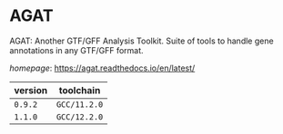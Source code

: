 # AGAT

AGAT: Another GTF/GFF Analysis Toolkit. Suite of tools to handle gene annotations  in any GTF/GFF format.

*homepage*: <https://agat.readthedocs.io/en/latest/>

version | toolchain
--------|----------
``0.9.2`` | ``GCC/11.2.0``
``1.1.0`` | ``GCC/12.2.0``
